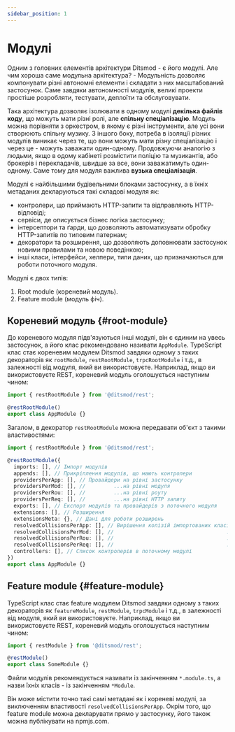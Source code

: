 ```yaml
---
sidebar_position: 1
---
```


# Модулі

Одним з головних елементів архітектури Ditsmod - є його модулі. Але чим хороша саме модульна архітектура? - Модульність дозволяє компонувати різні автономні елементи і складати з них масштабований застосунок. Саме завдяки автономності модулів, великі проекти простіше розробляти, тестувати, деплоїти та обслуговувати.

Така архітектура дозволяє ізолювати в одному модулі **декілька файлів коду**, що можуть мати різні ролі, але **спільну спеціалізацію**. Модуль можна порівняти з оркестром, в якому є різні інструменти, але усі вони створюють спільну музику. З іншого боку, потреба в ізоляції різних модулів виникає через те, що вони можуть мати різну спеціалізацію і через це - можуть заважати один-одному. Продовжуючи аналогію з людьми, якщо в одому кабінеті розмістити поліцію та музикантів, або брокерів і перекладачів, швидше за все, вони заважатимуть один-одному. Саме тому для модуля важлива **вузька спеціалізація**.

Модулі є найбільшими будівельними блоками застосунку, а в їхніх метаданих декларуються такі складові модуля як:
- контролери, що приймають HTTP-запити та відправляють HTTP-відповіді;
- сервіси, де описується бізнес логіка застосунку;
- інтерсептори та ґарди, що дозволяють автоматизувати обробку HTTP-запитів по типовим патернам;
- декоратори та розширення, що дозволяють доповнювати застосунок новими правилами та новою поведінкою;
- інші класи, інтерфейси, хелпери, типи даних, що призначаються для роботи поточного модуля.

Модулі є двох типів:

1. Root module (кореневий модуль).
2. Feature module (модуль фіч).

## Кореневий модуль {#root-module}

До кореневого модуля підв'язуються інші модулі, він є єдиним на увесь застосунок, а його клас рекомендовано називати `AppModule`. TypeScript клас стає кореневим модулем Ditsmod завдяки одному з таких декораторів як `rootModule`, `restRootModule`, `trpcRootModule` і т.д., в залежності від модуля, який ви використовуєте. Наприклад, якщо ви використовуєте REST, кореневий модуль оголошується наступним чином:

```ts
import { restRootModule } from '@ditsmod/rest';

@restRootModule()
export class AppModule {}
```

Загалом, в декоратор `restRootModule` можна передавати об'єкт з такими властивостями:

```ts
import { restRootModule } from '@ditsmod/rest';

@restRootModule({
  imports: [], // Імпорт модулів
  appends: [], // Прикріплення модулів, що мають контролери
  providersPerApp: [], // Провайдери на рівні застосунку
  providersPerMod: [], //         ...на рівні модуля
  providersPerRou: [], //         ...на рівні роуту
  providersPerReq: [], //         ...на рівні HTTP запиту
  exports: [], // Експорт модулів та провайдерів з поточного модуля
  extensions: [], // Розширення
  extensionsMeta: {}, // Дані для роботи розширень
  resolvedCollisionsPerApp: [], // Вирішення колізій імпортованих класів на рівні застосунку
  resolvedCollisionsPerMod: [], //                                    ...на рівні модуля
  resolvedCollisionsPerRou: [], //                                    ...на рівні роуту
  resolvedCollisionsPerReq: [], //                                    ...на рівні HTTP запиту
  controllers: [], // Список контролерів в поточному модулі
})
export class AppModule {}
```

## Feature module {#feature-module}

TypeScript клас стає feature модулем Ditsmod завдяки одному з таких декораторів як `featureModule`, `restModule`, `trpcModule` і т.д., в залежності від модуля, який ви використовуєте. Наприклад, якщо ви використовуєте REST, кореневий модуль оголошується наступним чином:

```ts
import { restModule } from '@ditsmod/rest';

@restModule()
export class SomeModule {}
```

Файли модулів рекомендується називати із закінченням `*.module.ts`, а назви їхніх класів - із закінченням `*Module`.

Він може містити точно такі самі метадані як і кореневі модулі, за виключенням властивості `resolvedCollisionsPerApp`. Окрім того, що feature module можна декларувати прямо у застосунку, його також можна публікувати на npmjs.com.

[1]: https://www.npmjs.com/package/reflect-metadata
